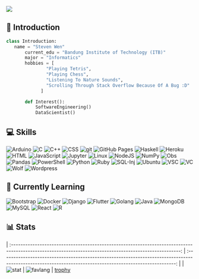 ![](https://komarev.com/ghpvc/?username=StevenWen81&color=brightgreen)

## 💬 Introduction 
 ```python
 class Introduction:
 	name = "Steven Wen"
		current_edu = "Bandung Institute of Technology (ITB)"
    	major = "Informatics"
		hobbies = [
				"Playing Tetris",
				"Playing Chess",
				"Listening To Nature Sounds",
				"Scrolling Through Stack Overflow Because Of A Bug :D"
			  ]

		def Interest():
			SoftwareEngineering()
			DataScientist()
 ```

## 💻 Skills
<p>
	<img alt="Arduino" src="https://img.shields.io/badge/-Arduino-00979D?logo=Arduino&logoColor=white">
	<img alt="C" src="https://img.shields.io/badge/C-A8B9CC.svg?logo=c&logoColor=white">
	<img alt="C++" src="https://img.shields.io/badge/C++-00599C.svg?logo=c%2B%2B&logoColor=white">
	<img alt="CSS" src="https://img.shields.io/badge/CSS-1572B6.svg?logo=css3&logoColor=white">
	<img alt="git" src="https://img.shields.io/badge/Git-F05032?logo=git&logoColor=white">
	<img alt="GitHub Pages" src="https://img.shields.io/badge/GitHub Pages-4078c0.svg?logo=github&logoColor=white">
	<img alt="Haskell" src="https://img.shields.io/badge/Haskell-5D4F85?logo=haskell&logoColor=white">
	<img alt="Heroku" src="https://img.shields.io/badge/Heroku-430098.svg?logo=heroku&logoColor=white">
	<img alt="HTML" src="https://img.shields.io/badge/HTML-E34F26.svg?logo=html5&logoColor=white">
	<img alt="JavaScript" src="https://img.shields.io/badge/JavaScript-F7DF1E.svg?logo=javascript&logoColor=black">
	<img alt="Jupyter" src="https://img.shields.io/badge/Jupyter-F37626?logo=jupyter&logoColor=white">
	<img alt="Linux" src="https://img.shields.io/badge/Linux-FCC624.svg?logo=linux&logoColor=black">
	<img alt="NodeJS" src="https://img.shields.io/badge/Node.js-43853D.svg?logo=node.js&logoColor=white">
	<img alt="NumPy" src="https://img.shields.io/badge/Numpy-013243.svg?logo=numpy&logoColor=white">
	<img alt="Obs" src="https://img.shields.io/badge/OBS%20Studio-302E31?logo=obsstudio&logoColor=white">
	<img alt="Pandas" src="https://img.shields.io/badge/Pandas-150458.svg?logo=pandas&logoColor=white">
	<img alt="PowerShell" src="https://img.shields.io/badge/PowerShell-5391FE?logo=powershell&logoColor=white">
	<img alt="Python" src="https://img.shields.io/badge/Python-3776AB.svg?logo=python&logoColor=white">
	<img alt="Ruby" src="https://img.shields.io/badge/Ruby-CC342D.svg?logo=ruby&logoColor=white">
	<img alt="SQL-Inj" src="https://img.shields.io/badge/-💉%20SQL%20Injection-0b5389">
	<img alt="Ubuntu" src="https://img.shields.io/badge/Ubuntu-E95420?logo=ubuntu&logoColor=white">
	<img alt="VSC" src="https://img.shields.io/badge/Visual%20Studio%20Code-007ACC?logo=visualstudiocode&logoColor=white">
	<img alt="VC" src="https://img.shields.io/badge/Visual%20Studio-5C2D91?logo=visualstudio&logoColor=white">
	<img alt="Wolf" src="https://img.shields.io/badge/Wolfram%20Aplha-DD1100?logo=wolfram&logoColor=white">
	<img alt="Wordpress" src="https://img.shields.io/badge/Wordpress-21759B?logo=wordpress&logoColor=white">
</p>

## 📖 Currently Learning
<p>
	<img alt="Bootstrap" src="https://img.shields.io/badge/Bootstrap-7952B3.svg?logo=bootstrap&logoColor=white">
	<img alt="Docker" src="https://img.shields.io/badge/Docker-2496ED?logo=docker&logoColor=white">
	<img alt="Django" src="https://img.shields.io/badge/Django-092E20?logo=django&logoColor=white">
	<img alt="Flutter" src="https://img.shields.io/badge/Flutter-02569B?logo=flutter&logoColor=white">
	<img alt="Golang" src="https://img.shields.io/badge/Golang-21759B?logo=go&logoColor=white">
	<img alt="Java" src="https://img.shields.io/badge/Java-007396.svg?logo=java&logoColor=white">
	<img alt="MongoDB" src ="https://img.shields.io/badge/MongoDB-4ea94b.svg?logo=mongodb&logoColor=white">
	<img alt="MySQL" src="https://img.shields.io/badge/MySQL-4479A1?logo=mysql&logoColor=white">
	<img alt="React" src="https://img.shields.io/badge/React-000000?logo=react&logoColor=blue">
	<img alt="R" src="https://img.shields.io/badge/R-276DC3?logo=r&logoColor=white">
</p>

## 📊 Stats
| :-----------------------------------------------------------------------------------------------------------------------------------------------------: | :-------------------------------------------------------------------------------------------------------------------------------------------------------: |
| ![stat](https://github-readme-stats.vercel.app/api?username=loopfree&show_icons=true&count_private=true&include_all_commits=true&theme=tokyonight) | ![favlang](https://github-readme-stats.vercel.app/api/top-langs/?username=loopfree&text_color=38bdae&bg_color=1a1b27&langs_count=6&layout=compact) |
[trophy](https://github-profile-trophy.vercel.app/?username=loopfree&margin-w=15&column=7&theme=darkhub)
<!-- <img src="https://github-readme-stats.vercel.app/api/top-langs/?username=loopfree&layout=compact" /> -->


<!--
**StevenWen81/StevenWen81** is a ✨ _special_ ✨ repository because its `README.md` (this file) appears on your GitHub profile.

### Hello 👋
Here are some ideas to get you started:
- 🔭 I’m currently working on ...
- 🌱 I’m currently learning ...
- 👯 I’m looking to collaborate on ...
- 🤔 I’m looking for help with ...
- 💬 Ask me about ...
- 📫 How to reach me: ...
- 😄 Pronouns: ...
- ⚡ Fun fact: ...🦾🧠
-->
